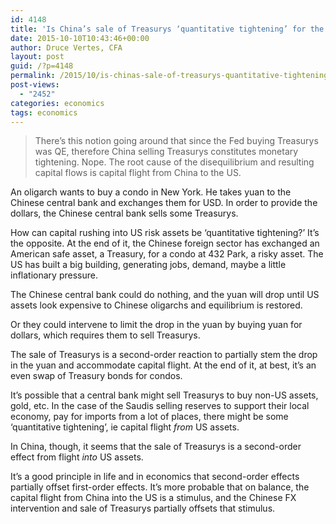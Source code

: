 ```yaml
---
id: 4148
title: 'Is China’s sale of Treasurys ‘quantitative tightening’ for the US?'
date: 2015-10-10T10:43:46+00:00
author: Druce Vertes, CFA
layout: post
guid: /?p=4148
permalink: /2015/10/is-chinas-sale-of-treasurys-quantitative-tightening-for-the-us/
post-views:
  - "2452"
categories: economics
tags: economics
---
```

> There’s this notion going around that since the Fed buying Treasurys was QE, therefore China selling Treasurys constitutes monetary tightening. Nope. The root cause of the disequilibrium and resulting capital flows is capital flight from China to the US. 
<!--more-->
An oligarch wants to buy a condo in New York. He takes yuan to the Chinese central bank and exchanges them for USD. In order to provide the dollars, the Chinese central bank sells some Treasurys.

How can capital rushing into US risk assets be ‘quantitative tightening?’ It’s the opposite. At the end of it, the Chinese foreign sector has exchanged an American safe asset, a Treasury, for a condo at 432 Park, a risky asset. The US has built a big building, generating jobs, demand, maybe a little inflationary pressure.

The Chinese central bank could do nothing, and the yuan will drop until US assets look expensive to Chinese oligarchs and equilibrium is restored. 

Or they could intervene to limit the drop in the yuan by buying yuan for dollars, which requires them to sell Treasurys.

The sale of Treasurys is a second-order reaction to partially stem the drop in the yuan and accommodate capital flight. At the end of it, at best, it’s an even swap of Treasury bonds for condos. 

It’s possible that a central bank might sell Treasurys to buy non-US assets, gold, etc. In the case of the Saudis selling reserves to support their local economy, pay for imports from a lot of places, there might be some ‘quantitative tightening’, ie capital flight _from_ US assets.

In China, though, it seems that the sale of Treasurys is a second-order effect from flight _into_ US assets.

It’s a good principle in life and in economics that second-order effects partially offset first-order effects. It’s more probable that on balance, the capital flight from China into the US is a stimulus, and the Chinese FX intervention and sale of Treasurys partially offsets that stimulus.
